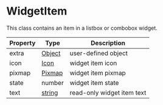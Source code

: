 # WidgetItem

This class contains an item in a listbox or combobox widget.

| Property | Type | Description |
| --- | --- | --- |
| extra | [Object](Object.md) | user-defined object |
| icon | [Icon](Icon.md) | widget item icon |
| pixmap | [Pixmap](Pixmap.md) | widget item pixmap |
| state | number | widget item state |
| text | [string](https://www.lua.org/manual/5.4/manual.html#6.4) | read-only widget item text |
